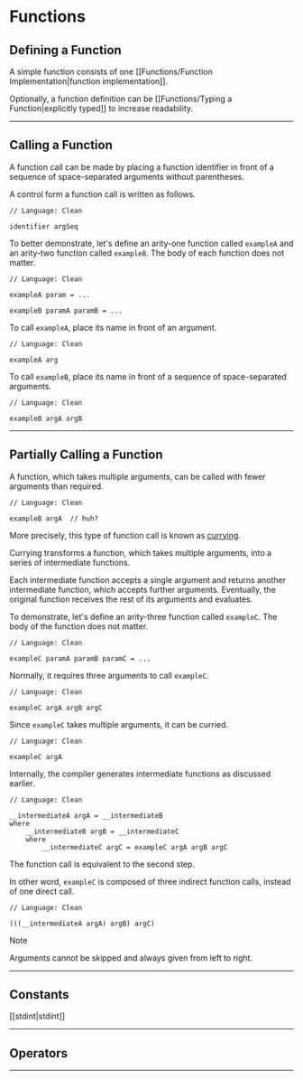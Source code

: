 # Functions

## Defining a Function

A simple function consists of one [[Functions/Function Implementation|function implementation]].

Optionally, a function definition can be [[Functions/Typing a Function|explicitly typed]] to increase readability.

---

## Calling a Function

A function call can be made by placing a function identifier in front of a sequence of space-separated arguments without parentheses.

A control form a function call is written as follows.

```Clean
// Language: Clean

identifier argSeq
```

To better demonstrate, let's define an arity-one function called `exampleA` and an arity-two function called `exampleB`.
The body of each function does not matter.

```Clean
// Language: Clean

exampleA param = ...

exampleB paramA paramB = ...
```

To call `exampleA`, place its name in front of an argument.

```Clean
// Language: Clean

exampleA arg
```

To call `exampleB`, place its name in front of a sequence of space-separated arguments.

```Clean
// Language: Clean

exampleB argA argB
```

---

## Partially Calling a Function

A function, which takes multiple arguments, can be called with fewer arguments than required.

```Clean
// Language: Clean

exampleB argA  // huh?
```

More precisely, this type of function call is known as [currying](https://en.wikipedia.org/wiki/Currying).

Currying transforms a function, which takes multiple arguments, into a series of intermediate functions.

Each intermediate function accepts a single argument and returns another intermediate function, which accepts further arguments.
Eventually, the original function receives the rest of its arguments and evaluates.

To demonstrate, let's define an arity-three function called `exampleC`.
The body of the function does not matter.

```Clean
// Language: Clean

exampleC paramA paramB paramC = ...
```

Normally, it requires three arguments to call `exampleC`.

```Clean
// Language: Clean

exampleC argA argB argC
```

Since `exampleC` takes multiple arguments, it can be curried.

```Clean
// Language: Clean

exampleC argA
```

Internally, the compiler generates intermediate functions as discussed earlier.

```Clean
// Language: Clean

__intermediateA argA = __intermediateB
where
    __intermediateB argB = __intermediateC
    where
        __intermediateC argC = exampleC argA argB argC
```

The function call is equivalent to the second step.

In other word, `exampleC` is composed of three indirect function calls, instead of one direct call.

```Clean
// Language: Clean

(((__intermediateA argA) argB) argC)
```

> [!note]
> Arguments cannot be skipped and always given from left to right.

---

## Constants

[[stdint|stdint]]

---

## Operators

---